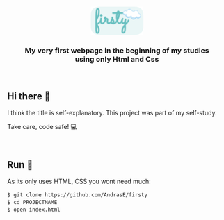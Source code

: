 <br>
<p align="center">
  <a href="https://andrase.github.io/firsty/" target="_blank" rel="noopener noreferrer">
  <img src="https://github.com/AndrasE/raw-readme/blob/main/firsty-readme-img.png?raw=true">
  </a>
</p>
<h3 align="center">
  My very first webpage in the beginning of my studies
  <br>
  using only Html and Css
</h3>

<br>

## Hi there 👋

I think the title is self-explanatory. 
This project was part of my self-study. 
  
Take care, code safe! 💻

<br>

## Run 🚀
As its only uses HTML, CSS you wont need much:

```sh
$ git clone https://github.com/AndrasE/firsty
$ cd PROJECTNAME
$ open index.html
```
